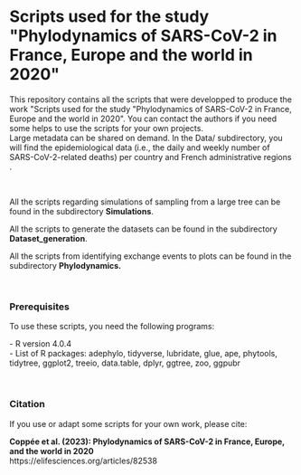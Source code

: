 # Scripts used for the study "Phylodynamics of SARS-CoV-2 in France, Europe and the world in 2020"
<p>This repository contains all the scripts that were developped to produce the work "Scripts used for the study "Phylodynamics of SARS-CoV-2 in France, Europe and the world in 2020". You can contact the authors if you need some helps to use the scripts for your own projects.<br>
 Large metadata can be shared on demand. In the Data/ subdirectory, you will find the epidemiological data (i.e., the daily and weekly number of SARS-CoV-2-related deaths) per country and French administrative regions .</p>
 <br>
 <p>All the scripts regarding simulations of sampling from a large tree can be found in the subdirectory <b>Simulations</b>.</p>
 <p>All the scripts to generate the datasets can be found in the subdirectory <b>Dataset_generation</b>.</p>
 <p>All the scripts from identifying exchange events to plots can be found in the subdirectory <b>Phylodynamics.</b></p>
 <br>
<h3>Prerequisites</h3>
 <p>To use these scripts, you need the following programs:</p>
 <p>
 - R version 4.0.4<br>
 - List of R packages: adephylo, tidyverse, lubridate, glue, ape, phytools, tidytree, ggplot2, treeio, data.table, dplyr, ggtree, zoo, ggpubr</p>
 <br>
 <h3>Citation</h3>
 <p>If you use or adapt some scripts for your own work, please cite:</p>
 <p><b>Coppée et al. (2023): Phylodynamics of SARS-CoV-2 in France, Europe, and the world in 2020</b><br>
https://elifesciences.org/articles/82538</p>
